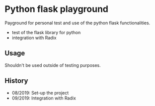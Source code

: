 # Python flask playground
       
Payground for personal test and use of the python flask functionalities.
+ test of the flask library for python
+ integration with Radix


## Usage

Shouldn't be used outside of testing purposes.

## History

+ 08/2019: Set-up the project
+ 09/2019: Integration with Radix
